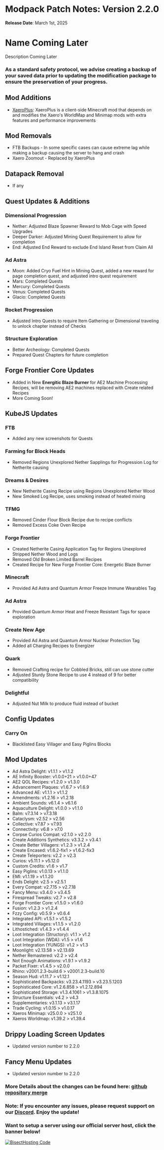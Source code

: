 # Modpack Patch Notes: Version 2.2.0
**Release Date**: March 1st, 2025

# Name Coming Later

Description Coming Later

### As a standard safety protocol, we advise creating a backup of your saved data prior to updating the modification package to ensure the preservation of your progress.

## **Mod Additions**
- [XaeroPlus](https://www.curseforge.com/minecraft/mc-mods/xaeroplus): XaeroPlus is a client-side Minecraft mod that depends on and modifies the Xaero's WorldMap and Minimap mods with extra features and performance improvements

## **Mod Removals**  
- FTB Backups - In some specific cases can cause extreme lag while making a backup causing the server to hang and crash
- Xaero Zoomout - Replaced by XaeroPlus

## **Datapack Removal**  
- If any

## **Quest Updates & Additions**  
### Dimensional Progression
- Nether: Adjusted Blaze Spawner Reward to Mob Cage with Speed Upgrades
- Deeper Darker: Adjusted Mining Quest Requirement to allow for completion
- End: Adjusted End Reward to exclude End Island Reset from Claim All
### Ad Astra
- Moon: Added Cryo Fuel Hint in Mining Quest, added a new reward for page completion quest, and adjusted intro quest requirement
- Mars: Completed Quests
- Mercury: Completed Quests
- Venus: Completed Quests
- Glacio: Completed Quests
### Rocket Progression
- Adjusted Intro Quests to require Item Gathering or Dimensional traveling to unlock chapter instead of Checks
### Structure Exploration
- Better Archeology: Completed Quests
- Prepared Quest Chapters for future completion

## **Forge Frontier Core Updates**
- Added in New **Energitic Blaze Burner** for AE2 Machine Processing Recipes, will be removing AE2 machines replaced with Create related Recipes
- More Coming Soon!

## **KubeJS Updates**  
### FTB
- Added any new screenshots for Quests
### Farming for Block Heads
- Removed Regions Unexplored Nether Sapplings for Progression Log for Netherite causing
### Dreams & Desires
- New Netherite Casing Recipe using Regions Unexplored Nether Wood
- New Smoked Log Recipe, uses smoking instead of heated mixing
### TFMG
- Removed Cinder Flour Block Recipe due to recipe conflicts
- Removed Excess Coke Oven Recipe
### Forge Frontier
- Created Netherite Casing Application Tag for Regions Unexplored Stripped Nether Wood and Logs
- Removed Old Broken Limited Barrel Recipes
- Created Recipe for New Forge Frontier Core: Energetic Blaze Burner
### Minecraft
- Provided Ad Astra and Quantum Armor Freeze Immune Wearables Tag
### Ad Astra
- Provided Quantum Armor Heat and Freeze Resistant Tags for space exploration
### Create New Age
- Provided Ad Astra and Quantum Armor Nuclear Protection Tag
- Added all Charging Recipes to Energizer
### Quark
- Removed Crafting recipe for Cobbled Bricks, still can use stone cutter
- Adjusted Sturdy Stone Recipe to use 4 instead of 9 for better compatibility
### Delightful
- Adjusted Nut Milk to produce fluid instead of bucket

## **Config Updates**
### Carry On
- Blacklisted Easy Villager and Easy Piglins Blocks

## **Mod Updates**
- Ad Astra Delight: v1.1.1 > v1.1.2
- AE Infinity Booster: v1.0.0+21 > v1.0.0+47
- AE2 QOL Recipes: v1.2.0 > v1.3.0
- Advancement Plaques: v1.6.7 > v1.6.9
- Advanced AE: v1.1.1 > v1.1.2
- Amendments: v1.2.16 > v1.2.18
- Ambient Sounds: v6.1.4 > v6.1.6
- Aquaculture Delight: v1.0.0 > v1.1.0
- Balm: v7.3.14 > v7.3.18
- Cataclysm: v2.52 > v2.56
- Collective: v7.87 > v7.93
- Connectivity: v6.8 > v7.0
- Corpse Curios Compat: v2.1.0 > v2.2.0
- Create Additions Synthetics: v3.3.2 > v3.4.1
- Create Better Villagers: v1.2.3 > v1.2.4
- Create Encased: v1.6.2-fix1 > v1.6.2-fix3
- Create Teleporters: v2.2 > v2.3
- Curios: v5.11.1 > v5.12.0
- Custom Credits: v1.6 > v1.7
- Easy Piglins: v1.0.13 > v1.1.0
- EMI: v1.1.19 > v1.1.20
- Ends Delight: v2.5 > v2.5.1
- Every Compat: v2.7.15 > v2.7.18
- Fancy Menu: v3.4.0 > v3.4.5
- Firespread Tweaks: v2.7 > v2.8
- Forge Frontier Core: v1.5.0 > v1.6.0
- Fusion: v1.2.3 > v1.2.4
- Fzzy Config: v0.5.9 > v0.6.4
- Integrated API: v1.5.1 > v1.5.2
- Integrated Villages: v1.1.5 > v1.2.0
- Lithostiched: v1.4.3 > v1.4.4
- Loot Integration (Structory): v1.1 > v1.2
- Loot Integration (WDA): v1.5 > v1.6
- Loot Integration (YUNGS): v1.2 > v1.3
- Moonlight: v2.13.58 > v2.13.69
- Nether Remastered: v2.2 > v2.4
- Not Enough Animations: v1.9.1 > v1.9.2
- Packet Fixer: v1.4.5 > v2.0.0
- Rhino: v2001.2.3-build.6 > v2001.2.3-build.10
- Season Hud: v1.11.7 > v1.12.1
- Sophisticated Backpacks: v3.23.4.1193 > v3.23.5.1203
- Sophisticated Core: v1.2.6.858 > v1.2.12.894
- Sophisticated Storage: v1.3.4.1061 > v1.3.8.1075
- Structure Essentials: v4.2 > v4.3
- Supplementaries: v3.1.13 > v3.1.17
- Trade Cycling: v1.0.15 > v1.0.17
- Xaeros Minimap: v25.0.0 > v25.1.0
- Xaeros Worldmap: v1.39.2 > v1.39.4

## **Drippy Loading Screen Updates**
- Updated version number to 2.2.0

## **Fancy Menu Updates**
- Updated version number to 2.2.0

### More Details about the changes can be found here: [github repository merge](https://github.com/M0nkeyPr0grammer/Create-Forge-Frontier/compare/?)

### Note: If you encounter any issues, please request support on our [Discord](https://discord.gg/quenZthXgy). Enjoy the update!

### Want to setup a server using our official server host, click the banner below!
[![BisectHosting Code](https://raw.githubusercontent.com/M0nkeyPr0grammer/Landscapes-Reimagined/main/BH_Landscape_Reimagined.png)](https://bisecthosting.com/M0nkeyPr0grammer?r=curseforge+chanelog)